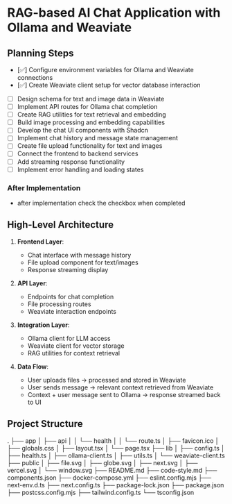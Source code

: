 # RAG-based AI Chat Application with Ollama and Weaviate

## Planning Steps
- [✅] Configure environment variables for Ollama and Weaviate connections
- [✅] Create Weaviate client setup for vector database interaction
- [ ] Design schema for text and image data in Weaviate
- [ ] Implement API routes for Ollama chat completion
- [ ] Create RAG utilities for text retrieval and embedding
- [ ] Build image processing and embedding capabilities
- [ ] Develop the chat UI components with Shadcn
- [ ] Implement chat history and message state management
- [ ] Create file upload functionality for text and images
- [ ] Connect the frontend to backend services
- [ ] Add streaming response functionality
- [ ] Implement error handling and loading states

### After Implementation
- after implementation check the checkbox when completed

## High-Level Architecture

1. **Frontend Layer**:
   - Chat interface with message history
   - File upload component for text/images
   - Response streaming display

2. **API Layer**:
   - Endpoints for chat completion
   - File processing routes
   - Weaviate interaction endpoints

3. **Integration Layer**:
   - Ollama client for LLM access
   - Weaviate client for vector storage
   - RAG utilities for context retrieval

4. **Data Flow**:
   - User uploads files → processed and stored in Weaviate
   - User sends message → relevant context retrieved from Weaviate
   - Context + user message sent to Ollama → response streamed back to UI

## Project Structure
.
├── app
│   ├── api
│   │   └── health
│   │       └── route.ts
│   ├── favicon.ico
│   ├── globals.css
│   ├── layout.tsx
│   └── page.tsx
├── lib
│   ├── config.ts
│   ├── health.ts
│   ├── ollama-client.ts
│   ├── utils.ts
│   └── weaviate-client.ts
├── public
│   ├── file.svg
│   ├── globe.svg
│   ├── next.svg
│   ├── vercel.svg
│   └── window.svg
├── README.md
├── code-style.md
├── components.json
├── docker-compose.yml
├── eslint.config.mjs
├── next-env.d.ts
├── next.config.ts
├── package-lock.json
├── package.json
├── postcss.config.mjs
├── tailwind.config.ts
└── tsconfig.json